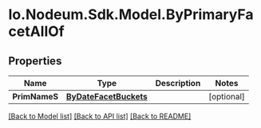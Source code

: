 # Io.Nodeum.Sdk.Model.ByPrimaryFacetAllOf
## Properties

Name | Type | Description | Notes
------------ | ------------- | ------------- | -------------
**PrimNameS** | [**ByDateFacetBuckets**](ByDateFacetBuckets.md) |  | [optional] 

[[Back to Model list]](../README.md#documentation-for-models) [[Back to API list]](../README.md#documentation-for-api-endpoints) [[Back to README]](../README.md)

